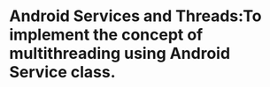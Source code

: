 # Android Services and Threads:To implement the concept of multithreading using Android Service class. 
